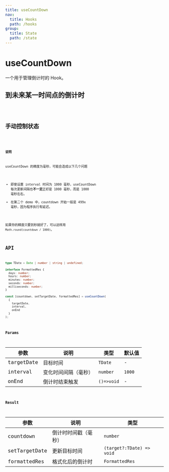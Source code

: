 ```yaml
---
title: useCountDown
nav:
  title: Hooks
  path: /hooks
group:
  title: State
  path: /state
---
```


# useCountDown

<Tag lang="zh-CN" tags="ssr&crossPlatform"></Tag>

一个用于管理倒计时的 Hook。

## 到未来某一时间点的倒计时

<code src="./demo/demo1.tsx" />

## 手动控制状态

<code src="./demo/demo2.tsx" />

**说明**

useCountDown 的精度为毫秒，可能会造成以下几个问题

* 即使设置 interval 时间为 1000 毫秒，useCountDown 每次更新间隔也**不一定**正好是 1000 毫秒，而是 1000 毫秒左右。
* 在第二个 demo 中，countdown 开始一般是 499x 毫秒，因为程序执行有延迟。

如果你的精度只要到秒就好了，可以这样用 `Math.round(countdown / 1000)`。

## API

```typescript
type TDate = Date | number | string | undefined;

interface FormattedRes {
  days: number;
  hours: number;
  minutes: number;
  seconds: number;
  milliseconds: number;
}

const [countdown, setTargetDate, formattedRes] = useCountDown(
  {
    targetDate,
    interval,
    onEnd
  }
);
```

### Params

| 参数       | 说明                 | 类型       | 默认值 |
|------------|----------------------|------------|--------|
| targetDate | 目标时间             | `TDate`    | -      |
| interval   | 变化时间间隔（毫秒） | `number`   | `1000` |
| onEnd      | 倒计时结束触发       | `()=>void` | -      |


### Result

| 参数          | 说明                 | 类型                      |
|---------------|----------------------|---------------------------|
| countdown     | 倒计时时间戳（毫秒） | `number`                  |
| setTargetDate | 更新目标时间         | `(target?:TDate) => void` |
| formattedRes  | 格式化后的倒计时     | `FormattedRes`            |


